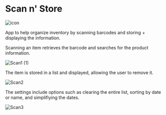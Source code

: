 # Scan n' Store

![icon](https://user-images.githubusercontent.com/51424788/155808602-4e5cc8d3-e859-4bb0-815f-2714b23737ec.png)

App to help organize inventory by scanning barcodes and storing + displaying the information.

Scanning an item retrieves the barcode and searches for the product information.

![Scan1 (1)](https://user-images.githubusercontent.com/51424788/155809383-24cf2dc9-a196-4b95-b9c8-a2c8a3d6b968.jpg)

The item is stored in a list and displayed, allowing the user to remove it.

![Scan2](https://user-images.githubusercontent.com/51424788/155809194-e6970ded-b68e-4d12-860b-43b7e0655220.jpg)

The settings include options such as clearing the entire list, sorting by date or name, and simplifiying the dates.

![Scan3](https://user-images.githubusercontent.com/51424788/155809205-34e28e34-570f-470f-91df-6b5ce8fa34fa.jpg)
